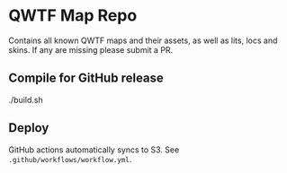 # QWTF Map Repo

Contains all known QWTF maps and their assets, as well as lits, locs and skins. If any are missing please submit a PR.


## Compile for GitHub release

  ./build.sh


## Deploy

GitHub actions automatically syncs to S3. See `.github/workflows/workflow.yml`.
